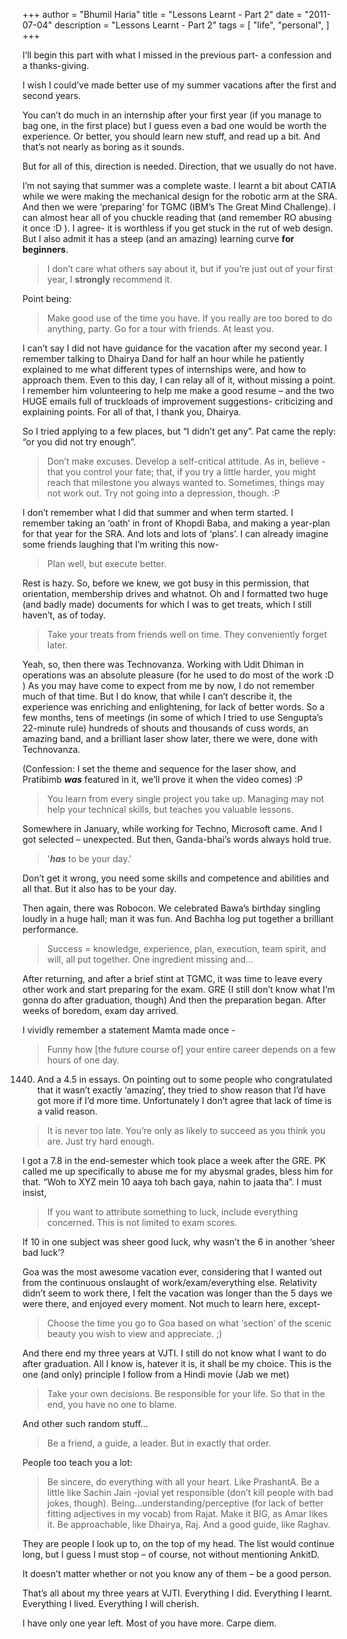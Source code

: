 +++
author = "Bhumil Haria"
title = "Lessons Learnt - Part 2"
date = "2011-07-04"
description = "Lessons Learnt - Part 2"
tags = [
    "life",
    "personal",
]
+++

I’ll begin this part with what I missed in the previous part- a confession and a thanks-giving.

I wish I could’ve made better use of my summer vacations after the first and second years.

You can’t do much in an internship after your first year (if you manage to bag one, in the first place)
but I guess even a bad one would be worth the experience. Or better, you should learn new stuff, and
read up a bit. And that’s not nearly as boring as it sounds.

But for all of this, direction is needed. Direction, that we usually do not have.

I’m not saying that summer was a complete waste. I learnt a bit about CATIA while we were making
the mechanical design for the robotic arm at the SRA. And then we were ‘preparing’ for TGMC
(IBM’s The Great Mind Challenge). I can almost hear all of you chuckle reading that (and remember
RO abusing it once :D ). I agree- it is worthless if you get stuck in the rut of web design.
But I also admit it has a steep (and an amazing) learning curve **for beginners**.

> I don’t care what others say about it, but if you’re just out of your first year, I **strongly**
> recommend it.

Point being:

> Make good use of the time you have. If you really are too bored to do anything, party. Go for a
> tour with friends. At least you.

I can’t say I did not have guidance for the vacation after my second year. I remember talking to
Dhairya Dand for half an hour while he patiently explained to me what different types of internships
were, and how to approach them. Even to this day, I can relay all of it, without missing a point.
I remember him volunteering to help me make a good resume – and the two HUGE emails full of truckloads
of improvement suggestions- criticizing and explaining points. For all of that, I thank you, Dhairya.

So I tried applying to a few places, but “I didn’t get any”. Pat came the reply: “or you did not try enough”.

> Don’t make excuses. Develop a self-critical attitude. As in, believe - that you control your fate;
> that, if you try a little harder, you might reach that milestone you always wanted to. Sometimes, things
> may not work out. Try not going into a depression, though. :P

I don’t remember what I did that summer and when term started. I remember taking an ‘oath’ in front of Khopdi
Baba, and making a year-plan for that year for the SRA. And lots and lots of ‘plans’. I can already imagine
some friends laughing that I’m writing this now-

> Plan well, but execute better.

Rest is hazy. So, before we knew, we got busy in this permission, that orientation, membership drives and
whatnot. Oh and I formatted two huge (and badly made) documents for which I was to get treats, which I still
haven’t, as of today.

> Take your treats from friends well on time. They conveniently forget later.

Yeah, so, then there was Technovanza. Working with Udit Dhiman in operations was an absolute pleasure
(for he used to do most of the work :D ) As you may have come to expect from me by now, I do not remember
much of that time. But I do know, that while I can’t describe it, the experience was enriching and
enlightening, for lack of better words. So a few months, tens of meetings (in some of which I tried
to use Sengupta’s 22-minute rule) hundreds of shouts and thousands of cuss words, an amazing band,
and a brilliant laser show later, there we were, done with Technovanza.

(Confession: I set the theme and sequence for the laser show, and Pratibimb **_was_** featured in it,
we’ll prove it when the video comes) :P

> You learn from every single project you take up. Managing may not help your technical skills,
> but teaches you valuable lessons.

Somewhere in January, while working for Techno, Microsoft came. And I got selected – unexpected.
But then, Ganda-bhai’s words always hold true.

> '**_has_** to be your day.'

Don’t get it wrong, you need some skills and competence and abilities and all that. But it also has
to be your day.

Then again, there was Robocon. We celebrated Bawa’s birthday singling loudly in a huge hall; man
it was fun. And Bachha log put together a brilliant performance.

> Success = knowledge, experience, plan, execution, team spirit, and will, all put together.
> One ingredient missing and...

After returning, and after a brief stint at TGMC, it was time to leave every other work and start
preparing for the exam. GRE (I still don’t know what I’m gonna do after graduation, though) And then
the preparation began. After weeks of boredom, exam day arrived.

I vividly remember a statement Mamta made once -

> Funny how [the future course of] your entire career depends on a few hours of one day.

1440. And a 4.5 in essays. On pointing out to some people who congratulated that it wasn’t exactly ‘amazing’,
they tried to show reason that I’d have got more if I’d more time. Unfortunately I don’t agree that lack
of time is a valid reason.

> It is never too late. You’re only as likely to succeed as you think you are. Just try hard enough.

I got a 7.8 in the end-semester which took place a week after the GRE. PK called me up specifically to abuse
me for my abysmal grades, bless him for that. “Woh to XYZ mein 10 aaya toh bach gaya, nahin to jaata tha”.
I must insist,

> If you want to attribute something to luck, include everything concerned. This is not limited to exam scores.

If 10 in one subject was sheer good luck, why wasn’t the 6 in another ‘sheer bad luck’?

Goa was the most awesome vacation ever, considering that I wanted out from the continuous onslaught of
work/exam/everything else. Relativity didn’t seem to work there, I felt the vacation was longer than the 5
days we were there, and enjoyed every moment. Not much to learn here, except-

> Choose the time you go to Goa based on what ‘section’ of the scenic beauty you wish to view and appreciate. ;)

And there end my three years at VJTI. I still do not know what I want to do after graduation. All I know is, 
hatever it is, it shall be my choice. This is the one (and only) principle I follow from a Hindi movie
(Jab we met)

> Take your own decisions. Be responsible for your life. So that in the end, you have no one to blame.

And other such random stuff...

> Be a friend, a guide, a leader. But in exactly that order.

People too teach you a lot:

> Be sincere, do everything with all your heart. Like PrashantA. Be a little like Sachin Jain -jovial
> yet responsible (don’t kill people with bad jokes, though). Being...understanding/perceptive (for
> lack of better fitting adjectives in my vocab) from Rajat. Make it BIG, as Amar likes it.
> Be approachable, like Dhairya, Raj. And a good guide, like Raghav.

They are people I look up to, on the top of my head. The list would continue long, but I guess I must
stop – of course, not without mentioning AnkitD.

It doesn’t matter whether or not you know any of them – be a good person.

That’s all about my three years at VJTI. Everything I did. Everything I learnt. Everything I lived.
Everything I will cherish.

I have only one year left. Most of you have more. Carpe diem.
